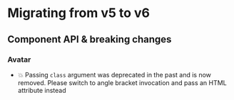 # Migrating from v5 to v6

<!-- TODO add changelog link here -->

## Component API & breaking changes

### Avatar

- :boom: Passing `class` argument was deprecated in the past and is now removed. Please switch to angle bracket invocation and pass an HTML attribute instead
